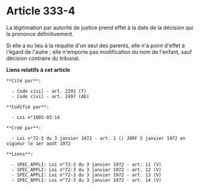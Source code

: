 # Article 333-4

La légitimation par autorité de justice prend effet à la date de la décision qui la prononce définitivement.

Si elle a eu lieu à la requête d'un seul des parents, elle n'a point d'effet à l'égard de l'autre ; elle n'emporte pas
modification du nom de l'enfant, sauf décision contraire du tribunal.

**Liens relatifs à cet article**

	**Cité par**:

	  - Code civil - art. 2291 (T)
	  - Code civil - art. 2497 (Ab)

	**Codifié par**:

	  - Loi n°1803-03-14

	**Créé par**:

	  - Loi n°72-3 du 3 janvier 1972 - art. 1 () JORF 5 janvier 1972 en vigueur le 1er août 1972

	**Liens**:

	  - SPEC_APPLI: Loi n°72-3 du 3 janvier 1972 - art. 11 (V)
	  - SPEC_APPLI: Loi n°72-3 du 3 janvier 1972 - art. 12 (V)
	  - SPEC_APPLI: Loi n°72-3 du 3 janvier 1972 - art. 13 (V)
	  - SPEC_APPLI: Loi n°72-3 du 3 janvier 1972 - art. 14 (V)
